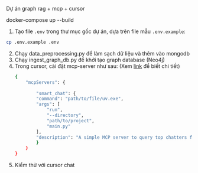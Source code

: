 Dự án graph rag + mcp + cursor

docker-compose up --build

1. Tạo file `.env` trong thư mục gốc dự án, dựa trên file mẫu `.env.example`:
```bash
cp .env.example .env
```
2. Chạy data_preprocessing.py để làm sạch dữ liệu và thêm vào mongodb
3. Chạy ingest_graph_db.py để khởi tạo graph database (Neo4j)
4. Trong cursor, cài đặt mcp-server như sau: (Xem [link](https://www.youtube.com/watch?v=_Qr0WTgR5EM&t=879s) để biết chi tiết)
    ```bash
    {
        "mcpServers": {
            
            "smart_chat": {
            "command": "path/to/file/uv.exe",
            "args": [
                "run",
                "--directory",
                "path/to/project",
                "main.py"
            ],
            "description": "A simple MCP server to query top chatters from a community database"
            }
        }
    }
    ```
5. Kiểm thử với cursor chat

